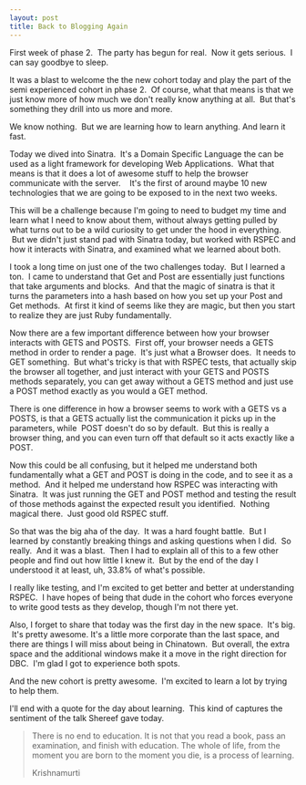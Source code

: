```yaml
---
layout: post
title: Back to Blogging Again
---
```


First week of phase 2.  The party has begun for real.  Now it gets serious.  I can say goodbye to sleep.

It was a blast to welcome the the new cohort today and play the part of the semi experienced cohort in phase 2.  Of course, what that means is that we just know more of how much we don't really know anything at all.  But that's something they drill into us more and more.  

We know nothing.  But we are learning how to learn anything. And learn it fast.

Today we dived into Sinatra.  It's a Domain Specific Language the can be used as a light framework for developing Web Applications.  What that means is that it does a lot of awesome stuff to help the browser communicate with the server.    It's the first of around maybe 10 new technologies that we are going to be exposed to in the next two weeks.  

This will be a challenge because I'm going to need to budget my time and learn what I need to know about them, without always getting pulled by what turns out to be a wild curiosity to get under the hood in everything.  But we didn't just stand pad with Sinatra today, but worked with RSPEC and how it interacts with Sinatra, and examined what we learned about both.  

I took a long time on just one of the two challenges today.  But I learned a ton.  I came to understand that Get and Post are essentially just functions that take arguments and blocks.  And that the magic of sinatra is that it turns the parameters into a hash based on how you set up your Post and Get methods.  At first it kind of seems like they are magic, but then you start to realize they are just Ruby fundamentally.  

Now there are a few important difference between how your browser interacts with GETS and POSTS.  First off, your browser needs a GETS method in order to render a page.  It's just what a Browser does.  It needs to GET something.  But what's tricky is that with RSPEC tests, that actually skip the browser all together, and just interact with your GETS and POSTS methods separately, you can get away without a GETS method and just use a POST method exactly as you would a GET method.

There is one difference in how a browser seems to work with a GETS vs a POSTS, is that a GETS actually list the communication it picks up in the parameters, while  POST doesn't do so by default.  But this is really a browser thing, and you can even turn off that default so it acts exactly like a POST.

Now this could be all confusing, but it helped me understand both fundamentally what a GET and POST is doing in the code, and to see it as a method.  And it helped me understand how RSPEC was interacting with Sinatra.  It was just running the GET and POST method and testing the result of those methods against the expected result you identified.  Nothing magical there.  Just good old RSPEC stuff.  

So that was the big aha of the day.  It was a hard fought battle.  But I learned by constantly breaking things and asking questions when I did.  So really.  And it was a blast.  Then I had to explain all of this to a few other people and find out how little I knew it.  But by the end of the day I understood it at least, uh, 33.8% of what's possible.

I really like testing, and I'm excited to get better and better at understanding RSPEC.  I have hopes of being that dude in the cohort who forces everyone to write good tests as they develop, though I'm not there yet.

Also, I forget to share that today was the first day in the new space.  It's big.  It's pretty awesome. It's a little more corporate than the last space, and there are things I will miss about being in Chinatown.  But overall, the extra space and the additional windows make it a move in the right direction for DBC.  I'm glad I got to experience both spots.  

And the new cohort is pretty awesome.  I'm excited to learn a lot by trying to help them.  

I'll end with a quote for the day about learning.  This kind of captures the sentiment of the talk Shereef gave today.

> There is no end to education. It is not that you read a book, pass an examination, and finish with education. The whole of life, from the moment you are born to the moment you die, is a process of learning.
> 
> Krishnamurti
